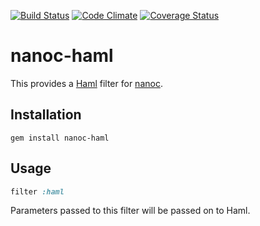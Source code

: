 [![Build Status](https://travis-ci.org/nanoc/nanoc-haml.png)](https://travis-ci.org/nanoc/nanoc-haml)
[![Code Climate](https://codeclimate.com/github/nanoc/nanoc-haml.png)](https://codeclimate.com/github/nanoc/nanoc-haml)
[![Coverage Status](https://coveralls.io/repos/nanoc/nanoc-haml/badge.png?branch=master)](https://coveralls.io/r/nanoc/nanoc-haml)

# nanoc-haml

This provides a [Haml](http://haml.info/) filter for [nanoc](http://nanoc.ws).

## Installation

`gem install nanoc-haml`

## Usage

```ruby
filter :haml
```

Parameters passed to this filter will be passed on to Haml.
